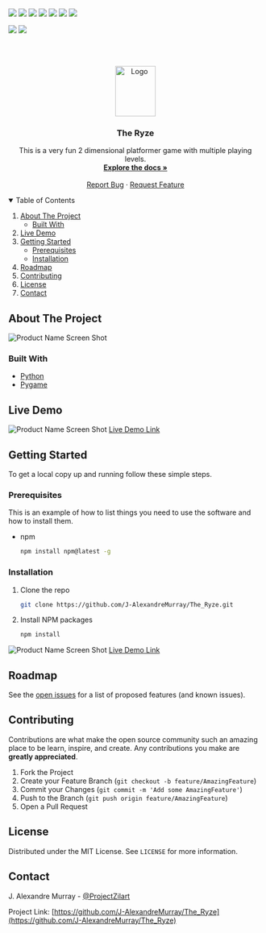 
<br>

![](https://img.shields.io/badge/Excitement-High-red)
![](https://img.shields.io/badge/Maintained-Yes-indigo)
![](https://img.shields.io/badge/Pull_Requests-Accepting-yellow)
![](https://img.shields.io/github/forks/J-AlexandreMurray/The_Ryze)
![](https://img.shields.io/github/contributors/J-AlexandreMurray/The_Ryze)
![](https://img.shields.io/github/issues/J-AlexandreMurray/The_Ryze)
![](https://img.shields.io/github/stars/J-AlexandreMurray/The_Ryze)

![](https://img.shields.io/badge/Contributions-Accepting-pink)
![](https://img.shields.io/github/license/J-AlexandreMurray/The_Ryze)

<br>


<!-- PROJECT LOGO -->

<br />
<p align="center">
  <a href="https://github.com/J-AlexandreMurray/The_Ryze">
    <img src="https://github.com/J-AlexandreMurray/The_Ryze/blob/Master/2D/guy1.png" alt="Logo" width="80" height="100">
  </a>

  <h3 align="center">The Ryze</h3>

  <p align="center">
    This is a very fun 2 dimensional platformer game with multiple playing levels. 
    <br />
    <a href="https://github.com/J-AlexandreMurray/The_Ryze"><strong>Explore the docs »</strong></a>
    <br />
    <br />
    <a href="https://github.com/J-AlexandreMurray/The_Ryze/issues">Report Bug</a>
    ·
    <a href="https://github.com/J-AlexandreMurray/The_Ryze/issues">Request Feature</a>
  </p>
</p>



<!-- TABLE OF CONTENTS -->

<details open="open">
  <summary>Table of Contents</summary>
  <ol>
    <li>
      <a href="#about-the-project">About The Project</a>
      <ul>
        <li><a href="#built-with">Built With</a></li>
      </ul>
    </li>
    <li><a href="#live-demo">Live Demo</a></li>
    <li>
      <a href="#getting-started">Getting Started</a>
      <ul>
        <li><a href="#prerequisites">Prerequisites</a></li>
        <li><a href="#installation">Installation</a></li>
      </ul>
    </li>
    <li><a href="#roadmap">Roadmap</a></li>
    <li><a href="#contributing">Contributing</a></li>
    <li><a href="#license">License</a></li>
    <li><a href="#contact">Contact</a></li>
  </ol>
</details>



<!-- ABOUT THE PROJECT -->
## About The Project

![Product Name Screen Shot](https://github.com/J-AlexandreMurray/The_Ryze/blob/Master/2D/TheRyzeStart.PNG)

### Built With

* [Python]()
* [Pygame]()


<!-- LIVE DEMO -->

## Live Demo

![Product Name Screen Shot](https://github.com/J-AlexandreMurray/The_Ryze/blob/Master/2D/RyzeDemo.gif)
[Live Demo Link](https://github.com/J-AlexandreMurray/The_Ryze/blob/Master/2D/RyzeDemo.gif)


<!-- GETTING STARTED -->

## Getting Started

To get a local copy up and running follow these simple steps.

### Prerequisites

This is an example of how to list things you need to use the software and how to install them.
* npm
  ```sh
  npm install npm@latest -g
  ```

### Installation

1. Clone the repo
   ```sh
   git clone https://github.com/J-AlexandreMurray/The_Ryze.git
   ```
2. Install NPM packages
   ```sh
   npm install
   ```


![Product Name Screen Shot](https://github.com/J-AlexandreMurray/The_Ryze/blob/Master/2D/RyzeDemo2.gif)
[Live Demo Link](https://github.com/J-AlexandreMurray/The_Ryze/blob/Master/2D/RyzeDemo2.gif)



<!-- ROADMAP -->
## Roadmap

See the [open issues](https://github.com/J-AlexandreMurray/The_Ryze/issues) for a list of proposed features (and known issues).



<!-- CONTRIBUTING -->
## Contributing

Contributions are what make the open source community such an amazing place to be learn, inspire, and create. Any contributions you make are **greatly appreciated**.

1. Fork the Project
2. Create your Feature Branch (`git checkout -b feature/AmazingFeature`)
3. Commit your Changes (`git commit -m 'Add some AmazingFeature'`)
4. Push to the Branch (`git push origin feature/AmazingFeature`)
5. Open a Pull Request



<!-- LICENSE -->
## License

Distributed under the MIT License. See `LICENSE` for more information.



<!-- CONTACT -->
## Contact

J. Alexandre Murray - [@ProjectZilart](https://twitter.com/ProjectZilart)

Project Link: [https://github.com/J-AlexandreMurray/The_Ryze](https://github.com/J-AlexandreMurray/The_Ryze)

